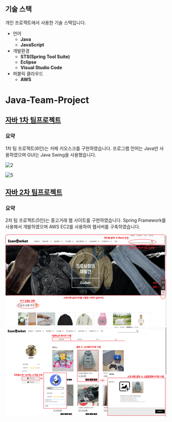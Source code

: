 ## 기술 스택

개인 프로젝트에서 사용한 기술 스택입니다.

- 언어
  - **Java**
  - **JavaScript** 
- 개발환경
  - **STS(Spring Tool Suite)**
  - **Eclipse**
  - **Visual Studio Code** 
- 퍼블릭 클라우드
  - **AWS**

# Java-Team-Project

## [자바 1차 팀프로젝트](https://github.com/0204hyk/Java-Team-Project)

### 요약

1차 팀 프로젝트(6인)는 카페 키오스크를 구현하였습니다. 프로그램 언어는 Java만 사용하였으며 GUI는 Java Swing을 사용했습니다.

![2](https://user-images.githubusercontent.com/119827171/209598716-2c4c13c3-c214-4eea-b713-763ff17ec72f.PNG)

![5](https://user-images.githubusercontent.com/119827171/209598720-c232f8bd-004c-4688-9657-5fc38c26ad9c.PNG)

## [자바 2차 팀프로젝트](https://github.com/wonill/EzenMarket)

### 요약

2차 팀 프로젝트(5인)는 중고거래 웹 사이트를 구현하였습니다. Spring Framework를 사용해서 개발하였으며 AWS EC2를 사용하여 웹서버를 구축하였습니다.

 <img src="https://github.com/sj921/readme_images/blob/main/ezenmarket_images/%EB%A9%94%EC%9D%B8.png?raw=true" width="900">
 
 <img src="https://github.com/sj921/readme_images/blob/main/ezenmarket_images/%EB%A7%88%EC%9D%B4%ED%8E%98%EC%9D%B4%EC%A7%80_1.png?raw=true" width="900">
